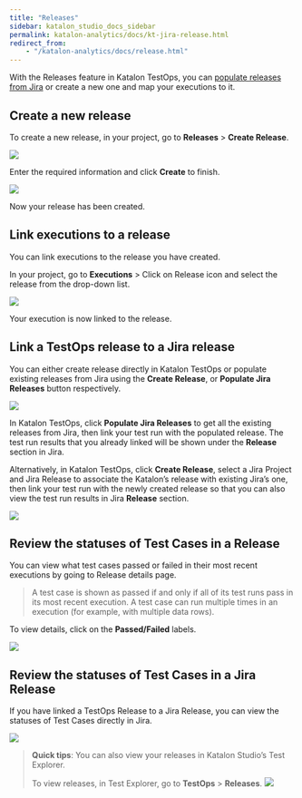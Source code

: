 ```yaml
---
title: "Releases" 
sidebar: katalon_studio_docs_sidebar
permalink: katalon-analytics/docs/kt-jira-release.html
redirect_from:
    - "/katalon-analytics/docs/release.html"
---
```


With the Releases feature in Katalon TestOps, you can [populate releases from Jira](https://docs.katalon.com/katalon-analytics/docs/kt-jira-release.html) or create a new one and map your executions to it.

## Create a new release

To create a new release, in your project, go to **Releases** > **Create Release**.

<img src="https://github.com/katalon-studio/docs-images/raw/master/katalon-analytics/docs/release/release-list.png" width="" height="">

Enter the required information and click **Create** to finish.

<img src="https://github.com/katalon-studio/docs-images/raw/master/katalon-analytics/docs/release/create-release.png" width="" height="">

Now your release has been created.

## Link executions to a release

You can link executions to the release you have created.

In your project, go to **Executions** > Click on Release icon and select the release from the drop-down list.


<img src="https://github.com/katalon-studio/docs-images/raw/master/katalon-analytics/docs/release/map-release.png" width="" height="">

Your execution is now linked to the release.

## Link a TestOps release to a Jira release

You can either create release directly in Katalon TestOps or populate existing releases from Jira using the **Create Release**, or **Populate Jira Releases** button respectively.

![](https://github.com/katalon-studio/docs-images/raw/master/katalon-analytics/docs/jira-ka-configure/ka-create-release.JPG)

In Katalon TestOps, click **Populate Jira Releases** to get all the existing releases from Jira, then link your test run with the populated release. The test run results that you already linked will be shown under the **Release** section in Jira.

Alternatively, in Katalon TestOps, click **Create Release**, select a Jira Project and Jira Release to associate the Katalon’s release with existing Jira’s one, then link your test run with the newly created release so that you can also view the test run results in Jira **Release** section.

![](https://github.com/katalon-studio/docs-images/raw/master/katalon-analytics/docs/jira-ka-configure/ka-create-release-2.JPG)

## Review the statuses of Test Cases in a Release

You can view what test cases passed or failed in their most recent executions by going to Release details page.

> A test case is shown as passed if and only if all of its test runs pass in its most recent execution. A test case can run multiple times in an execution (for example, with multiple data rows).

To view details, click on the **Passed/Failed** labels.

<img src="https://github.com/katalon-studio/docs-images/raw/master/katalon-analytics/docs/release/release-details.png" width="" height="">

## Review the statuses of Test Cases in a Jira Release

If you have linked a TestOps Release to a Jira Release, you can view the statuses of Test Cases directly in Jira.

![](https://github.com/katalon-studio/docs-images/raw/master/katalon-analytics/docs/jira-ka-configure/jira-release-result-example.JPG)


> **Quick tips**: You can also view your releases in Katalon Studio’s Test Explorer.
>
> To view releases, in Test Explorer, go to **TestOps** > **Releases**.
> <img src="https://github.com/katalon-studio/docs-images/raw/master/katalon-analytics/docs/release/view-release-ks.png" width="" height="">